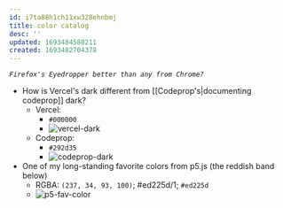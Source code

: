 ```yaml
---
id: i7ta88h1ch11xw328ehnbmj
title: color catalog
desc: ''
updated: 1693484580211
created: 1693482704378
---
```


_`Firefox's Eyedropper better than any from Chrome?`_

- How is Vercel's dark different from [[Codeprop's|documenting codeprop]] dark?
  - Vercel:
    - `#000000`
    - ![vercel-dark](/assets/images/vercel-dark.png)
  - Codeprop:
    - `#292d35`
    - ![codeprop-dark](/assets/images/codeprop-dark.png)
- One of my long-standing favorite colors from p5.js (the reddish band below)
  - RGBA: `(237, 34, 93, 100)`; #ed225d/1; `#ed225d` 
  - ![p5-fav-color](/assets/images/p5-fav-color.png)
